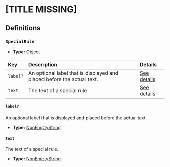 # [TITLE MISSING]

## Definitions

### <a name="SpecialRule"></a> `SpecialRule`

- **Type:** Object

Key | Description | Details
:-- | :-- | :--
`label?` | An optional label that is displayed and placed before the actual text. | <a href="#SpecialRule/label">See details</a>
`text` | The text of a special rule. | <a href="#SpecialRule/text">See details</a>

#### <a name="SpecialRule/label"></a> `label?`

An optional label that is displayed and placed before the actual
text.

- **Type:** <a href="../_NonEmptyString.md#NonEmptyString">NonEmptyString</a>

#### <a name="SpecialRule/text"></a> `text`

The text of a special rule.

- **Type:** <a href="../_NonEmptyString.md#NonEmptyString">NonEmptyString</a>
